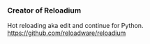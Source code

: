 ### Creator of Reloadium

Hot reloading aka edit and continue for Python.
https://github.com/reloadware/reloadium
